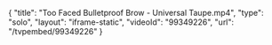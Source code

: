 {
    "title": "Too Faced Bulletproof Brow - Universal Taupe.mp4",
    "type": "solo",
    "layout": "iframe-static",
    "videoId": "99349226",
    "url": "\/tvpembed\/99349226"
}